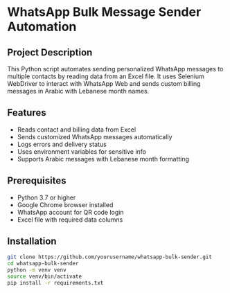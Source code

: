 # WhatsApp Bulk Message Sender Automation

## Project Description
This Python script automates sending personalized WhatsApp messages to multiple contacts by reading data from an Excel file. It uses Selenium WebDriver to interact with WhatsApp Web and sends custom billing messages in Arabic with Lebanese month names.

## Features
- Reads contact and billing data from Excel  
- Sends customized WhatsApp messages automatically  
- Logs errors and delivery status  
- Uses environment variables for sensitive info  
- Supports Arabic messages with Lebanese month formatting  

## Prerequisites
- Python 3.7 or higher  
- Google Chrome browser installed  
- WhatsApp account for QR code login  
- Excel file with required data columns  

## Installation

```bash
git clone https://github.com/yourusername/whatsapp-bulk-sender.git
cd whatsapp-bulk-sender
python -m venv venv
source venv/bin/activate    
pip install -r requirements.txt

